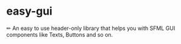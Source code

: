 # easy-gui
✏ An easy to use header-only library that helps you with SFML GUI components like Texts, Buttons and so on. 
